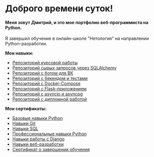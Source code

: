 # Доброго времени суток!


#### Меня зовут Дмитрий, и это мое портфолио веб-программиста на Python.

Я завершил обучение в онлайн-школе "Нетология" на направлении Python-разработки.

**Мои навыки:**

* [Репозиторий курсовой работы](https://github.com/code-winter/py_grad_project)  
* [Репозиторий сырых запросов через SQLAlchemy](https://github.com/code-winter/sql_advanced)  
* [Репозиторий с ботом для ВК](https://github.com/code-winter/bot_vk)  
* [Репозиторий с бекендом и тестами](https://github.com/code-winter/dj_testing)  
* [Репозиторий с Docker-Compose](https://github.com/code-winter/docker_compose)  
* [Репозиторий с Flask-приложением](https://github.com/code-winter/flask)  
* [Репозиторий с asyncio и asyncpg](https://github.com/code-winter/asyncio)  
* [Репозиторий с дипломной работой](https://github.com/code-winter/python_final)

**Мои сертификаты:**

* [Базовые навыки Python](https://github.com/code-winter/welcome_page/blob/main/certificates/basics.pdf) 
* [Навыки Git](https://github.com/code-winter/welcome_page/blob/main/certificates/git.pdf)
* [Навыки SQL](https://github.com/code-winter/welcome_page/blob/main/certificates/sql.pdf)
* [Профессиональные навыки Python](https://github.com/code-winter/welcome_page/blob/main/certificates/advanced.pdf)
* [Навыки работы с Django](https://github.com/code-winter/welcome_page/blob/main/certificates/django.pdf)
* [Навыки веб-разработки](https://github.com/code-winter/welcome_page/blob/main/certificates/web.pdf)
* [Сертификат о завершении обучения](https://github.com/code-winter/welcome_page/blob/main/certificates/diplom.pdf)

